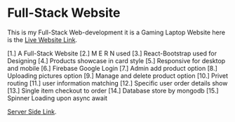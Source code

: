 # Full-Stack Website

This is my Full-Stack Web-development
it is a Gaming Laptop Website
here is the [Live Website Link](https://cyberpunk-laptop.web.app/).

[1.] A Full-Stack Website
[2.] M E R N used
[3.] React-Bootstrap used for Designing
[4.] Products showcase in card style
[5.] Responsive for desktop and mobile
[6.] Firebase Google Login
[7.] Admin add product option
[8.] Uploading pictures option
[9.] Manage and delete product option
[10.] Privet routing
[11.] user information matching
[12.] Specific user order details show
[13.] Single item checkout to order
[14.] Database store by mongodb
[15.] Spinner Loading upon async await

[Server Side Link](https://github.com/NaimulAlam/BridgenetComputer-Server).